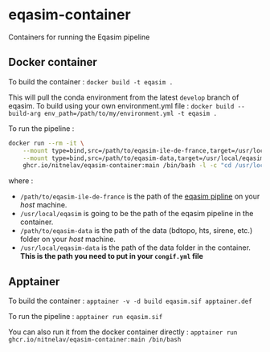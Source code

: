 # eqasim-container
Containers for running the Eqasim pipeline

## Docker container

To build the container :
`docker build -t eqasim .`

This will pull the conda environment from the latest `develop` branch of eqasim. To build using your own environment.yml file :
`docker build --build-arg env_path=/path/to/my/environment.yml -t eqasim .`

To run the pipeline : 
```bash
docker run --rm -it \
    --mount type=bind,src=/path/to/eqasim-ile-de-france,target=/usr/local/eqasim \
    --mount type=bind,src=/path/to/eqasim-data,target=/usr/local/eqasim-data \
    ghcr.io/nitnelav/eqasim-container:main /bin/bash -l -c "cd /usr/local/eqasim && python -m synpp"`
```

where :

- `/path/to/eqasim-ile-de-france` is the path of the [eqasim pipline](https://github.com/eqasim-org/ile-de-france) on your *host* machine.
- `/usr/local/eqasim` is going to be the path of the eqasim pipeline in the container.
- `/path/to/eqasim-data` is the path of the data (bdtopo, hts, sirene, etc.) folder on your *host* machine.
- `/usr/local/eqasim-data` is the path of the data folder in the container. **This is the path you need to put in your `congif.yml` file**

## Apptainer 

To build the container : 
`apptainer -v -d build eqasim.sif apptainer.def`

To run the pipeline : 
`apptainer run eqasim.sif`

You can also run it from the docker container directly : 
`apptainer run ghcr.io/nitnelav/eqasim-container:main /bin/bash`
